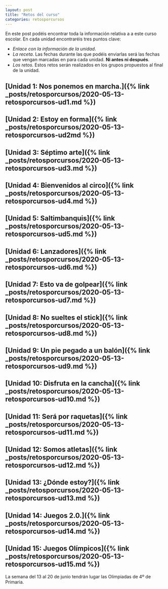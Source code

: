 ```yaml
---
layout: post
title: "Retos del curso"
categories: retosporcursos
---
```


En este post podéis encontrar toda la información relativa a a este curso escolar. En cada unidad encontraréis tres puntos clave:
* *Enlace con la información de la unidad*.
* *La receta*. Las fechas durante las que podéis enviarlas será las fechas que vengan marcadas en para cada unidad. **Ni antes ni después**.
* *Los retos*. Estos retos serán realizados en los grupos propuestos al final de la unidad.



## [Unidad 1: Nos ponemos en marcha.]({% link _posts/retosporcursos/2020-05-13-retosporcursos-ud1.md %})

## [Unidad 2: Estoy en forma]({% link _posts/retosporcursos/2020-05-13-retosporcursos-ud2md %})

## [Unidad 3: Séptimo arte]({% link _posts/retosporcursos/2020-05-13-retosporcursos-ud3.md %})

## [Unidad 4: Bienvenidos al circo]({% link _posts/retosporcursos/2020-05-13-retosporcursos-ud4.md %})

## [Unidad 5: Saltimbanquis]({% link _posts/retosporcursos/2020-05-13-retosporcursos-ud5.md %})

## [Unidad 6: Lanzadores]({% link _posts/retosporcursos/2020-05-13-retosporcursos-ud6.md %})
       
## [Unidad 7: Esto va de golpear]({% link _posts/retosporcursos/2020-05-13-retosporcursos-ud7.md %})

## [Unidad 8: No sueltes el stick]({% link _posts/retosporcursos/2020-05-13-retosporcursos-ud8.md %})

## [Unidad 9: Un pie pegado a un balón]({% link _posts/retosporcursos/2020-05-13-retosporcursos-ud9.md %})

## [Unidad 10: Disfruta en la cancha]({% link _posts/retosporcursos/2020-05-13-retosporcursos-ud10.md %})

## [Unidad 11: Será por raquetas]({% link _posts/retosporcursos/2020-05-13-retosporcursos-ud11.md %})

## [Unidad 12: Somos atletas]({% link _posts/retosporcursos/2020-05-13-retosporcursos-ud12.md %})

## [Unidad 13: ¿Dónde estoy?]({% link _posts/retosporcursos/2020-05-13-retosporcursos-ud13.md %})

## [Unidad 14: Juegos 2.0.]({% link _posts/retosporcursos/2020-05-13-retosporcursos-ud14.md %})

## [Unidad 15: Juegos Olímpicos]({% link _posts/retosporcursos/2020-05-13-retosporcursos-ud15.md %})



La semana del 13 al 20 de junio tendrán lugar las Olimpiadas de 4º de Primaria. 










[Juegos 2.0.]:../../pdfs/Juegos2.0.-retos-4.pdf
[Plato en familia]:../../pdfs/danieledufis.github.io/pdfs/RECETA%20EN%20FAMILIA.pdf

